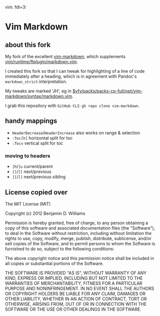 vim: fdl=3:

# Vim Markdown

## about this fork
My fork of the excellent [vim-markdown](https://github.com/preservim/vim-markdown), which supplements [vim/runtime/ftplugin/markdown.vim](https://github.com/vim/vim/blob/master/runtime/ftplugin/markdown.vim).

I created this fork so that I can tweak for highlighting of a line of code immediately after a heading, which is in agreement with Pandoc's `markdown_strict` interpretation.

My tweaks are marked 'JH', eg in [$vfv/packs/packs-cp-full/opt/vim-markdown/syntax/markdown.vim](https://github.com/harriott/vim-markdown/blob/master/syntax/markdown.vim).

I grab this repository with `GitHub CLI`: `gh repo clone vim-markdown`.

## handy mappings
- `HeaderDecrease`/`HeaderIncrease` also works on range & selection
- `:Toc[h]` horizontal split for toc
- `:Tocv` vertical split for toc

### moving to headers
- `]h`/`]u` current/parent
- `]]`/`[[` next/previous
- `][`/`[]` next/previous sibling

## License copied over
The MIT License (MIT)

Copyright (c) 2012 Benjamin D. Williams

Permission is hereby granted, free of charge, to any person obtaining a copy of this software and associated documentation files (the "Software"), to deal in the Software without restriction, including without limitation the rights to use, copy, modify, merge, publish, distribute, sublicense, and/or sell copies of the Software, and to permit persons to whom the Software is furnished to do so, subject to the following conditions:

The above copyright notice and this permission notice shall be included in all copies or substantial portions of the Software.

THE SOFTWARE IS PROVIDED "AS IS", WITHOUT WARRANTY OF ANY KIND, EXPRESS OR IMPLIED, INCLUDING BUT NOT LIMITED TO THE WARRANTIES OF MERCHANTABILITY, FITNESS FOR A PARTICULAR PURPOSE AND NONINFRINGEMENT. IN NO EVENT SHALL THE AUTHORS OR COPYRIGHT HOLDERS BE LIABLE FOR ANY CLAIM, DAMAGES OR OTHER LIABILITY, WHETHER IN AN ACTION OF CONTRACT, TORT OR OTHERWISE, ARISING FROM, OUT OF OR IN CONNECTION WITH THE SOFTWARE OR THE USE OR OTHER DEALINGS IN THE SOFTWARE.
